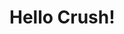 <!DOCTYPE html>
<html>
  <head>
    <title>Hello, Crush!</title>
    <link rel="stylesheet" href="styles.css" />
  </head>
  <body>
      <h1 class="title">Hello Crush! </h1>
      <p id="currentTime"></p>
      <script src="script.js"></script>
  </body>
</html>
